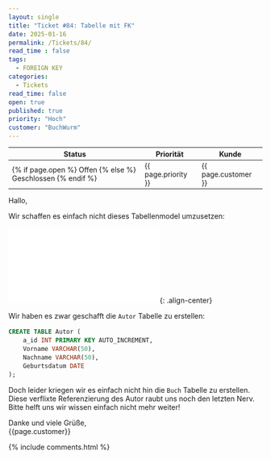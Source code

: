 ```yaml
---
layout: single
title: "Ticket #84: Tabelle mit FK"
date: 2025-01-16
permalink: /Tickets/84/
read_time : false
tags:
  - FOREIGN KEY
categories:
  - Tickets
read_time: false
open: true
published: true
priority: "Hoch"
customer: "BuchWurm"
---
```


| Status | Priorität | Kunde |
|--------|----------|--------|
| {% if page.open %} Offen {% else %} Geschlossen {% endif %} | {{ page.priority }} | {{ page.customer }} |


Hallo,

Wir schaffen es einfach nicht dieses Tabellenmodel umzusetzen:

![image-center](/assets/images/84_tbModel.pdf){: .align-center}

Wir haben es zwar geschafft die `Autor` Tabelle zu erstellen:
```sql
CREATE TABLE Autor (
    a_id INT PRIMARY KEY AUTO_INCREMENT,
    Vorname VARCHAR(50),
    Nachname VARCHAR(50),
    Geburtsdatum DATE
);
```
Doch leider kriegen wir es einfach nicht hin die `Buch` Tabelle zu erstellen.
Diese verflixte Referenzierung des Autor raubt uns noch den letzten Nerv.
Bitte helft uns wir wissen einfach nicht mehr weiter!

Danke und viele Grüße,  
{{page.customer}}

{% include comments.html %}
